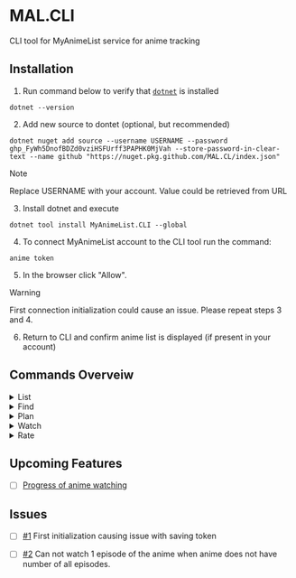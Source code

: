 # MAL.CLI
CLI tool for MyAnimeList service for anime tracking

## Installation

1. Run command below to verify that [`dotnet`](https://learn.microsoft.com/en-us/dotnet/core/install/) is installed
```console
dotnet --version
```
2. Add new source to dontet (optional, but recommended)
```console
dotnet nuget add source --username USERNAME --password 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 --store-password-in-clear-text --name github "https://nuget.pkg.github.com/MAL.CL/index.json" 
```
> [!NOTE]
> Replace USERNAME with your account. Value could be retrieved from URL
3. Install dotnet and execute
```console
dotnet tool install MyAnimeList.CLI --global
```
4. To connect MyAnimeList account to the CLI tool run the command:
```console
anime token
```
5. In the browser click "Allow".
> [!WARNING]
> First connection initialization could cause an issue. Please repeat steps 3 and 4.
6. Return to CLI and confirm anime list is displayed (if present in your account)

## Commands Overveiw

<details>
 <summary>List</summary>

 </br>
 
 ```console
  anime list <watching> [--limit=10]
 ```

* **_Parameters_**:
  * _limit_
    * Optional
    * Default value = 10
    * Defines maximum amount of the anime to return. Returns specified value or all animes if their quantity less than [limit]
  * _watching_
    * Optional
    * Defines if watching anime will be listed
  
**_Returns_**: all anime that are planed to be watched
  
**_Examples_**
 <details>
  <summary>Example 1</summary>

   </br>
  
   ```console
    anime list
   ```
    
   > 1. Ao no Exorcist
   > 2. Ao no Hako
   > 3. Baccano!
   > 4. Bastard!! Ankoku no Hakaishin: Jigoku no Chinkonka-hen
   > 5. Cowboy Bebop
   > 6. Darker than Black: Kuro no Keiyakusha
   > 7. Dungeon ni Deai wo Motomeru no wa Machigatteiru Darou ka
   > 8. Giji Harem
   > 9. Gokusen
   > 10. Hataage! Kemono Michi
      
</details>
      
   <details>
    <summary>Example 2</summary>

   </br>
   
   ```console
    anime list --limit=5
   ```
   > 1. Ao no Exorcist
   > 2. Ao no Hako
   > 3. Baccano!
   > 4. Bastard!! Ankoku no Hakaishin: Jigoku no Chinkonka-hen
   > 5. Cowboy Bebop
   </details>

  <details>
   <summary>Example 3</summary>

   </br>
   
   ```console
    anime list watching
   ```

   > 1. Sword of the Demon Hunter: Kijin Gentosho - 21 / 24
   > 2. Clevatess - 10 / 12
   > 3. Scooped Up by an S-Rank Adventurer! - 9 / 12
   > 4. New Saga - 9 / 12
   > 5. Betrothed to My Sister's Ex - 8 / 12
   > 6. The Water Magician - 8 / 12
   > 7. Tougen Anki - 8 / 0
   > 8. Apocalypse Bringer Mynoghra: World Conquest Starts with the Civilization of Ruin - 8 / 12
   > 9. The Rising of the Shield Hero Season 4 - 8 / 12
   > 10. Uglymug, Epicfighter - 8 / 12
   
  </details>
</details>

<details>
 <summary>Find</summary>

  </br>

  ```console
  anime find {searchString} [--limit=10]
  ```

* **_Parameters_**
   * searchString
     * Required
     * Search request / query for anime name
   * limit
     * Optional
     * Default value = 10
     * Defines maximum amount of the anime to return. Returns specified value or all animes if their quantity less than [limit]   

 **_Returns_** List of the anime fits search string with the [--limit] constrain

 **_Examples_**

 <details>
  <summary>Example 1</summary>

  ```console
   anime find "Atach Of Titan"
  ```

   > 1 16498 - Shingeki no Kyojin \
   > 2 25777 - Shingeki no Kyojin Season 2 \
   > 3 31374 - Shingeki! Kyojin Chuugakkou \
   > 4 35760 - Shingeki no Kyojin Season 3 \
   > 5 38524 - Shingeki no Kyojin Season 3 Part 2 \
   > 6 40028 - Shingeki no Kyojin: The Final Season \
   > 7 23775 - Shingeki no Kyojin Movie 1: Guren no Yumiya \
   > 8 36702 - Shingeki no Kyojin Season 2 Movie: Kakusei no Houkou \
   > 9 23777 - Shingeki no Kyojin Movie 2: Jiyuu no Tsubasa \
   > 10 18397 - Shingeki no Kyojin OVA

 </details>

 <details>
  <summary>Example 2</summary>

  ```console
   anime find "JuJutsu Kaizen" --limit=1
  ```
  > 1 40748 - Jujutsu Kaisen

 </details>
 
</details>

<details>
 <summary>Plan</summary>

 </br>
 
 ```console
  anime plan {animeID}
 ```

 * **_Parameters_**
   * animeID
     * required
     * Anime id stored in the MyAnimeList database
     * Could be retrieved from `find` endpoint
   
 **_Returns_**: Confirmation of the anime added to your list

 **_Examples_**

 <details>
  <summary>Example 1</summary>

  </br>

  ```console
   anime plan -1
  ```

  > There is no anime
 </details>

 <details>
  <summary>Example 2</summary>

  </br>

  ```console
   anime plan 123
  ```
  > Anime added to your list - Fushigi Yuugi

 </details>
 
</details>


<details>
 <summary>Watch</summary>

 </br>
 
 ``` console
  anime watch {animeId|animeName} [--eps]
 ```

  * **_Parameters_**
    * animeId
      * Required
      * Anime id stored in the MyAnimeList database
      * Could be retrieved from `find` endpoint
    * animeName
      * Required
      * Anime name phrase from MyAnimeList database
    * eps
      * Optional
      * Default = 1
      * Number of watched episodes
     
 **_Returns_**: Confirmation of the watched episodes

 **_Example_**

 <details>
  <summary>Example 1</summary>

  </br>
  
  ```console
   anime watch 123
  ```
  > You have watched  1 episodes of anime Fushigi Yuugi
 </details>

 <details>
  <summary>Example 2</summary>

  </br>

  ```console
  anime watch 123 --eps=5
  ```
  > You have watched  5 episodes of anime Fushigi Yuugi
 </details>
</details>

<details>
 <summary>Rate</summary>

 </br>

 ```console
 anime rate {animeID|animeName} {score} [completed] [limit=10]
 ```
 * **_Parameters_**
   * animeID
     * Required
      * Anime id stored in the MyAnimeList database
      * Could be retrieved from `find` endpoint
    * animeName
      * Required
      * Anime name phrase from MyAnimeList database
   * score
     * score to rate the anime
   * completed
     * defines if anime will be marked as completed. Watching status by default is set for rated anime
   * limit
     * Optional
     * Used when [animeName] is provided
     * Default value = 10
     * Defines maximum amount of the anime to return. Returns specified value or all animes if their quantity less than [limit]
 
 * **_Returns_**:
   * Anime not selected - if anime is not selected from list if animeName is provided
   * Anime not found - if anime is not present in the database
   * Rate is aborted - if anime already has rate and confirmation is not passed
   * Rate was updated for anime - if anime was rated

 Examples

 <details>
  <summary>Example 1</summary>

  </br>
  
  ```console
  anime rate 123 5
  ```
  > Rate was updated for anime - Fushigi Yuugi
  
 </details>

 <details>
  <summary>Example 2</summary>

  </br>

  ```console
  anime rate 123 9
  ```
  > Anime is already rated (5), would you like to update it?y </br>
  > Rate was updated for anime - Fushigi Yuugi
 </details>

 <details>
  <summary>Example 3</summary>

  </br>

  ```console
  anime rate "Fushigi Yuugi" 7
  ```
  > 1. Fushigi Yuugi
  > 2. Fushigi Yuugi: Dai Ni Bu
  > 3. Fushigi Yuugi: Eikouden
  > 4. Fushigi Yuugi OVA
  > 5. Fushigi Yuugi Special: Nakago Shikkari Shinasai!
  > 6. Fushigi na Somera-chan
  > 7. Fushigi no Umi no Nadia
  > 8. Nils no Fushigi na Tabi
  > 9. Mushishi
  > 10. Fushigi na Melmo

  1
  > Anime is already rated (9), would you like to update it?y </br>
  > Rate was updated for anime - Fushigi Yuugi
 </details>

 <details>
  <summary>Example 4</summary>

  </br>

  ```console
  anime rate "Fushigi Yuugi" 8 --limit=5
  ```
  > 1. Fushigi Yuugi
  > 2. Fushigi Yuugi: Dai Ni Bu
  > 3. Fushigi Yuugi: Eikouden
  > 4. Fushigi Yuugi OVA
  > 5. Fushigi Yuugi Special: Nakago Shikkari Shinasai!

  1
  > Anime is already rated (7), would you like to update it?y </br>
  > Rate was updated for anime - Fushigi Yuugi
 </details>

 <details>
  <summary>Example 5</summary>

  </br>

  ```console
  anime rate "Fushigi Yuugi" 8 --limit=5
  ```
  > 1. Fushigi Yuugi
  > 2. Fushigi Yuugi: Dai Ni Bu
  > 3. Fushigi Yuugi: Eikouden
  > 4. Fushigi Yuugi OVA
  > 5. Fushigi Yuugi Special: Nakago Shikkari Shinasai!

  10
  > Anime not selected
 </details>

 <details>
  <summary>Example 6</summary>

  </br>

  ```console
  anime rate "Fushigi Yuugi" 8 --limit=5
  ```
  > 1. Fushigi Yuugi
  > 2. Fushigi Yuugi: Dai Ni Bu
  > 3. Fushigi Yuugi: Eikouden
  > 4. Fushigi Yuugi OVA
  > 5. Fushigi Yuugi Special: Nakago Shikkari Shinasai!

  1
  > Anime is already rated (7), would you like to update it?n </br>
  > Rate is aborted
 </details>
</details>

## Upcoming Features
- [ ] [Progress of anime watching](https://github.com/IhorMruchko/MAL.CLI/issues/3)

## Issues
- [ ] [#1] First initialization causing issue with saving token
- [ ] [#2] Can not watch 1 episode of the anime when anime does not have number of all episodes.


[#1]: https://github.com/IhorMruchko/MAL.CLI/issues/1
[#2]: https://github.com/IhorMruchko/MAL.CLI/issues/2 
